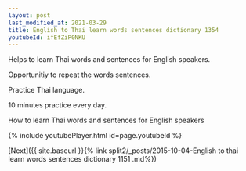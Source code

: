```yaml
---
layout: post
last_modified_at: 2021-03-29
title: English to Thai learn words sentences dictionary 1354 
youtubeId: ifEfZiP0NKU
---
```

 
 
Helps to learn Thai words and sentences for English speakers.

Opportunitiy to repeat the words sentences. 

Practice Thai language. 
 
10 minutes practice every day. 
 
How to learn Thai words and sentences for English speakers 
 
{% include youtubePlayer.html id=page.youtubeId %}
 
 
[Next]({{ site.baseurl }}{% link  split2/_posts/2015-10-04-English to thai learn words sentences dictionary 1151 .md%})
 
